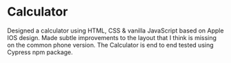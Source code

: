 # Calculator
Designed a calculator using HTML, CSS & vanilla JavaScript based on Apple IOS design. 
Made subtle improvements to the layout that I think is missing on the common phone version.
The Calculator is end to end tested using Cypress npm package.
